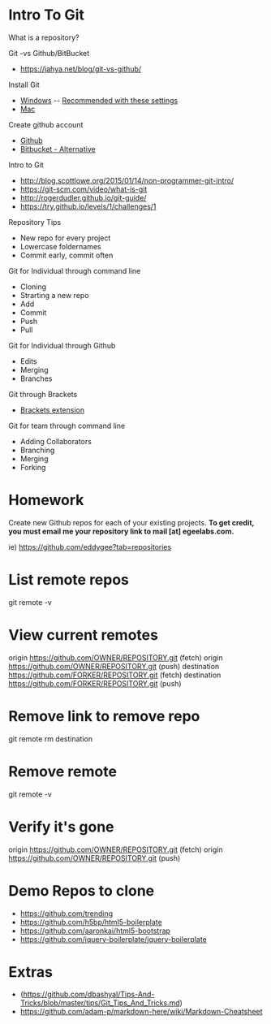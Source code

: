 # Intro To Git

What is a repository?

Git -vs Github/BitBucket
- https://jahya.net/blog/git-vs-github/


Install Git
- [Windows](https://git-for-windows.github.io/)
-- [Recommended with these settings](https://raw.githubusercontent.com/zaggino/brackets-git/master/screenshots/gitInstall.png)
- [Mac](https://git-scm.com/download/mac)


Create github account
- [Github](https://github.com/)
- [Bitbucket - Alternative](https://bitbucket.org/)


Intro to Git

- http://blog.scottlowe.org/2015/01/14/non-programmer-git-intro/
- https://git-scm.com/video/what-is-git
- http://rogerdudler.github.io/git-guide/
- https://try.github.io/levels/1/challenges/1




Repository Tips
- New repo for every project
- Lowercase foldernames
- Commit early, commit often


Git for Individual through command line
- Cloning
- Strarting a new repo
- Add
- Commit
- Push
- Pull


Git for Individual through Github
- Edits
- Merging
- Branches


Git through Brackets
- [Brackets extension](https://github.com/zaggino/brackets-git)


Git for team through command line
- Adding Collaborators
- Branching
- Merging
- Forking


Homework
=======
Create new Github repos for each of your existing projects.
**To get credit, you must email me your repository link to mail [at] egeelabs.com.**

ie) https://github.com/eddygee?tab=repositories


List remote repos
=============
git remote -v
# View current remotes
origin  https://github.com/OWNER/REPOSITORY.git (fetch)
origin  https://github.com/OWNER/REPOSITORY.git (push)
destination  https://github.com/FORKER/REPOSITORY.git (fetch)
destination  https://github.com/FORKER/REPOSITORY.git (push)


Remove link to remove repo
=======================
git remote rm destination
# Remove remote
git remote -v
# Verify it's gone
origin  https://github.com/OWNER/REPOSITORY.git (fetch)
origin  https://github.com/OWNER/REPOSITORY.git (push)




Demo Repos to clone
===================
- https://github.com/trending
- https://github.com/h5bp/html5-boilerplate
- https://github.com/aaronkai/html5-bootstrap
- https://github.com/jquery-boilerplate/jquery-boilerplate



Extras
======
- (https://github.com/dbashyal/Tips-And-Tricks/blob/master/tips/Git_Tips_And_Tricks.md)
- https://github.com/adam-p/markdown-here/wiki/Markdown-Cheatsheet
